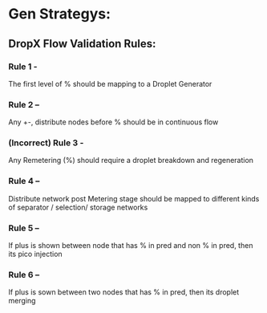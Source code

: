 #  Gen Strategys:


## DropX Flow Validation Rules:

### Rule 1 - 

The first level of % should be mapping to a Droplet Generator

### Rule 2 – 

Any +-, distribute nodes before % should be in continuous flow

### (Incorrect) Rule 3 - 

Any Remetering (%) should require a droplet breakdown and regeneration

### Rule 4 – 

Distribute network post Metering stage should be mapped to different kinds of separator / selection/ storage networks

### Rule 5 –

If plus is shown between node that has % in pred and non % in pred, then its pico injection

### Rule 6 – 

If plus is sown between two nodes that has % in pred, then its droplet merging

